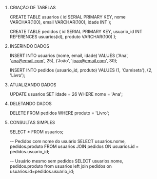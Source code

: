 1. CRIAÇÃO DE TABELAS

      CREATE TABLE usuarios (
        id SERIAL PRIMARY KEY,
        nome VARCHAR(100),
        email VARCHAR(100),
        idade INT
      );

    CREATE TABLE pedidos (
      id SERIAL PRIMARY KEY,
      usuario_id INT REFERENCES usuarios(id),
      produto VARCHAR(100)
    );

2. INSERINDO DADOS

      INSERT INTO usuarios (nome, email, idade) VALUES
      ('Ana', 'ana@email.com', 25),
      ('João', 'joao@email.com', 30);

      INSERT INTO pedidos (usuario_id, produto) VALUES
      (1, 'Camiseta'),
      (2, 'Livro');

3. ATUALIZANDO DADOS

    UPDATE usuarios
    SET idade = 26
    WHERE nome = 'Ana';

4. DELETANDO DADOS

    DELETE FROM pedidos
    WHERE produto = 'Livro';

5. CONSULTAS SIMPLES

    SELECT * FROM usuarios;

    -- Pedidos com nome do usuário
    SELECT usuarios.nome, pedidos.produto
    FROM usuarios
    JOIN pedidos ON usuarios.id = pedidos.usuario_id;

    -- Usuário mesmo sem pedidos
    SELECT usuarios.nome, pedidos.produto 
    from usuarios 
    left join pedidos on usuarios.id=pedidos.usuario_id;
